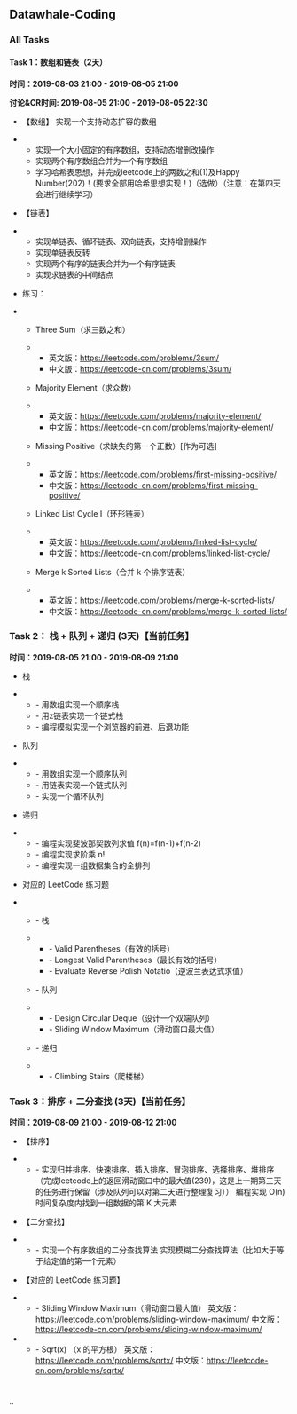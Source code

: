 ﻿## Datawhale-Coding

### All Tasks

#### **Task 1：数组和链表（2天）**

**时间：2019-08-03 21:00 - 2019-08-05 21:00**

**讨论&CR时间: 2019-08-05 21:00 - 2019-08-05 22:30**

-  【数组】 实现一个支持动态扩容的数组

- - 实现一个大小固定的有序数组，支持动态增删改操作
  - 实现两个有序数组合并为一个有序数组
  - 学习哈希表思想，并完成leetcode上的两数之和(1)及Happy Number(202)！(要求全部用哈希思想实现！)（选做）（注意：在第四天会进行继续学习）

- 【链表】

- - 实现单链表、循环链表、双向链表，支持增删操作
  - 实现单链表反转
  - 实现两个有序的链表合并为一个有序链表
  - 实现求链表的中间结点

- 练习：

- -  Three Sum（求三数之和）

  - - 英文版：<https://leetcode.com/problems/3sum/>
    - 中文版：<https://leetcode-cn.com/problems/3sum/>

  - Majority Element（求众数）

  - - 英文版：<https://leetcode.com/problems/majority-element/>
    - 中文版：<https://leetcode-cn.com/problems/majority-element/>

  - Missing Positive（求缺失的第一个正数）[作为可选]

  - - 英文版：<https://leetcode.com/problems/first-missing-positive/>
    - 中文版：<https://leetcode-cn.com/problems/first-missing-positive/>

  - Linked List Cycle I（环形链表）

  - - 英文版：<https://leetcode.com/problems/linked-list-cycle/>
    - 中文版：<https://leetcode-cn.com/problems/linked-list-cycle/>

  - Merge k Sorted Lists（合并 k 个排序链表）

  - - 英文版：<https://leetcode.com/problems/merge-k-sorted-lists/>
    - 中文版：<https://leetcode-cn.com/problems/merge-k-sorted-lists/>

### **Task 2： 栈 + 队列 + 递归 (3天)**【**当前任务**】

**时间：2019-08-05 21:00 - 2019-08-09 21:00**

- 栈

- - \- 用数组实现一个顺序栈
  - \- 用z链表实现一个链式栈
  - \- 编程模拟实现一个浏览器的前进、后退功能

- 队列

- - \- 用数组实现一个顺序队列
  - \- 用链表实现一个链式队列
  - \- 实现一个循环队列

- 递归

- - \- 编程实现斐波那契数列求值 f(n)=f(n-1)+f(n-2)
  - \- 编程实现求阶乘 n!
  - \- 编程实现一组数据集合的全排列

- 对应的 LeetCode 练习题

- - \- 栈

  - - \- Valid Parentheses（有效的括号）
    - \- Longest Valid Parentheses（最长有效的括号）
    - \- Evaluate Reverse Polish Notatio（逆波兰表达式求值）

  - \- 队列

  - -  \- Design Circular Deque（设计一个双端队列）
    -  \- Sliding Window Maximum（滑动窗口最大值）

  - \- 递归

  - - \- Climbing Stairs（爬楼梯）



 ### Task 3：排序 + 二分查找 (3天)【当前任务】

 **时间：2019-08-09 21:00 - 2019-08-12 21:00**
- 【排序】

- - \- 实现归并排序、快速排序、插入排序、冒泡排序、选择排序、堆排序（完成leetcode上的返回滑动窗口中的最大值(239)，这是上一期第三天的任务进行保留（涉及队列可以对第二天进行整理复习））
 编程实现 O(n) 时间复杂度内找到一组数据的第 K 大元素
 
- 【二分查找】
- - \- 实现一个有序数组的二分查找算法
 实现模糊二分查找算法（比如大于等于给定值的第一个元素）
 
- 【对应的 LeetCode 练习题】
- - \- Sliding Window Maximum（滑动窗口最大值）
 英文版：https://leetcode.com/problems/sliding-window-maximum/
 中文版：https://leetcode-cn.com/problems/sliding-window-maximum/
- - \- Sqrt(x) （x 的平方根）
 英文版：https://leetcode.com/problems/sqrtx/
 中文版：https://leetcode-cn.com/problems/sqrtx/

#  
..